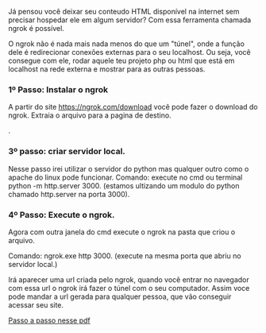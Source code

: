 Já pensou você deixar seu conteudo HTML disponível na internet sem precisar hospedar ele em algum servidor? Com essa ferramenta chamada ngrok é possível.

O ngrok não é nada mais nada menos do que um "túnel", onde a função dele é redirecionar conexões externas para o seu localhost. Ou seja, você consegue com ele, rodar aquele teu projeto php ou html que está em localhost na rede externa e mostrar para as outras pessoas.


### 1º Passo: Instalar o ngrok

A partir do site https://ngrok.com/download você pode fazer o download do ngrok. Extraia o arquivo para a pagina de destino.

.

### 3º passo: criar servidor local.

Nesse passo irei utilizar o servidor do python mas qualquer outro como o apache do linux pode funcionar. 
Comando: execute no cmd ou terminal python -m http.server 3000. (estamos ultizando um modulo do python chamado http.server na porta 3000).


### 4º Passo: Execute o ngrok.

Agora com outra janela do cmd execute o ngrok na pasta que criou o arquivo.

Comando: ngrok.exe http 3000. (execute na mesma porta que abriu no servidor local.)

Irá aparecer uma url criada pelo ngrok, quando você entrar no navegador com essa url o ngrok irá fazer o túnel com o seu computador. Assim voce pode mandar a url gerada para qualquer pessoa, que vão conseguir acessar seu site.

[Passo a passo nesse pdf](https://github.com/valtercioj/amostras_pessoais/blob/master/ngrok/tutorial_ngrok.pdf)
